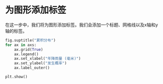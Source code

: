 # 为图形添加标签

在这一步中，我们将为图形添加标签。我们会添加一个标题、网格线以及x轴和y轴的标签。

```python
fig.suptitle("累积分布")
for ax in axs:
    ax.grid(True)
    ax.legend()
    ax.set_xlabel("年降雨量 (毫米)")
    ax.set_ylabel("发生概率")
    ax.label_outer()

plt.show()
```
